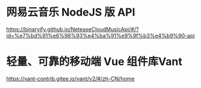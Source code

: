 # 网易云音乐 NodeJS 版 API

https://binaryify.github.io/NeteaseCloudMusicApi/#/?id=%e7%bd%91%e6%98%93%e4%ba%91%e9%9f%b3%e4%b9%90-api

## 

# 轻量、可靠的移动端 Vue 组件库Vant

https://vant-contrib.gitee.io/vant/v2/#/zh-CN/home
